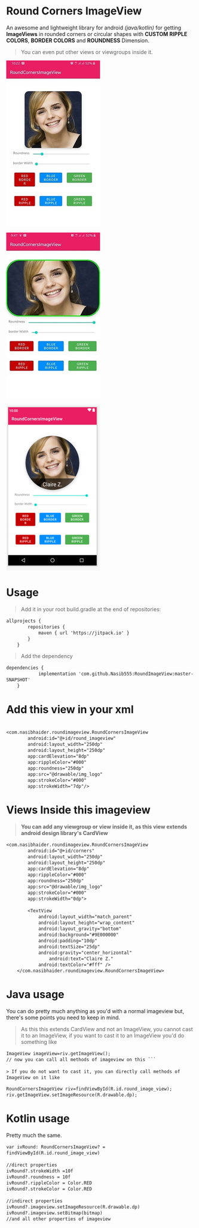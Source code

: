 # Round Corners ImageView
An awesome and lightweight library for android _(java/kotlin)_ for getting **ImageViews** in rounded corners or circular shapes with 
**CUSTOM RIPPLE COLORS**, **BORDER COLORS** and  **ROUNDNESS** Dimension. 
> You can even put other views or viewgroups inside it.

<img src="https://github.com/Nasib555/RoundImageView/blob/master/app/src/main/ss1.jpg?raw=true"
     alt="ScreenShot 1" />
     
<img src="https://github.com/Nasib555/RoundImageView/blob/master/app/src/main/ss2.jpg?raw=true"
     alt="ScreenShot 2" />

<img src="https://github.com/Nasib555/RoundImageView/blob/master/app/src/main/ss3.PNG?raw=true"
     alt="ScreenShot 3"/>

# Usage
> Add it in your root build.gradle at the end of repositories:
```
allprojects {
		repositories {
			maven { url 'https://jitpack.io' }
		}
	} 
  ```




> Add the dependency
``` 
dependencies {
	        implementation 'com.github.Nasib555:RoundImageView:master-SNAPSHOT'
	}
  ```

# Add this view in your xml
```

<com.nasibhaider.roundimageview.RoundCornersImageView
        android:id="@+id/round_imageview"
        android:layout_width="250dp"
        android:layout_height="250dp"
        app:cardElevation="8dp"
        app:rippleColor="#000"
        app:roundness="250dp"
        app:src="@drawable/img_logo"
        app:strokeColor="#000"
        app:strokeWidth="7dp"/>
```

# Views Inside this imageview
>**You can add any viewgroup or view inside it, as this view extends android design library's CardView**

```
<com.nasibhaider.roundimageview.RoundCornersImageView
        android:id="@+id/corners"
        android:layout_width="250dp"
        android:layout_height="250dp"
        app:cardElevation="8dp"
        app:rippleColor="#000"
        app:roundness="250dp"
        app:src="@drawable/img_logo"
        app:strokeColor="#000"
        app:strokeWidth="0dp">

        <TextView
            android:layout_width="match_parent"
            android:layout_height="wrap_content"
            android:layout_gravity="bottom"
            android:background="#9E000000"
            android:padding="10dp"
            android:textSize="25dp"
            android:gravity="center_horizontal"
                android:text="Claire Z."
            android:textColor="#fff" />
    </com.nasibhaider.roundimageview.RoundCornersImageView>

```
# Java usage
You can do pretty much anything as you'd with a normal imageview but, there's  some points you need to keep in mind.
>As this this extends CardView and not an ImageView, you cannot cast it to an ImageView, if you want to cast it to an ImageView you'd do something like 
```RoundCornersImageView riv=findViewById(R.id.round_image_view);
ImageView imageView=riv.getImageView();
// now you can call all methods of imageview on this ```

> If you do not want to cast it, you can directly call methods of ImageView on it like
```
```
RoundCornersImageView riv=findViewById(R.id.round_image_view);
riv.getImageView.setImageResource(R.drawable.dp);
```
# Kotlin usage
Pretty much the same.
```
var ivRound: RoundCornersImageView? = findViewById(R.id.round_image_view)

//direct properties
ivRound?.strokeWidth =10f
ivRound?.roundness = 10f
ivRound?.rippleColor = Color.RED
ivRound?.strokeColor = Color.RED

//indirect properties
ivRound?.imageview.setImageResource(R.drawable.dp)
ivRound?.imageview.setBitmap(bitmap)
//and all other properties of imageview
```
